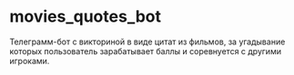 # movies_quotes_bot
Телеграмм-бот с викториной в виде цитат из фильмов, за угадывание которых пользователь зарабатывает баллы и соревнуется c другими игроками.
